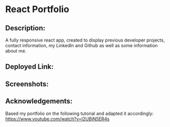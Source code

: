 # React Portfolio

## Description:

A fully responsive react app, created to display previous developer projects, contact information, my LinkedIn and Github as well as some information about me.

## Deployed Link:

## Screenshots:

## Acknowledgements:

Based my portfolio on the following tutorial and adapted it accordingly: https://www.youtube.com/watch?v=I2UBjN5ER4s
